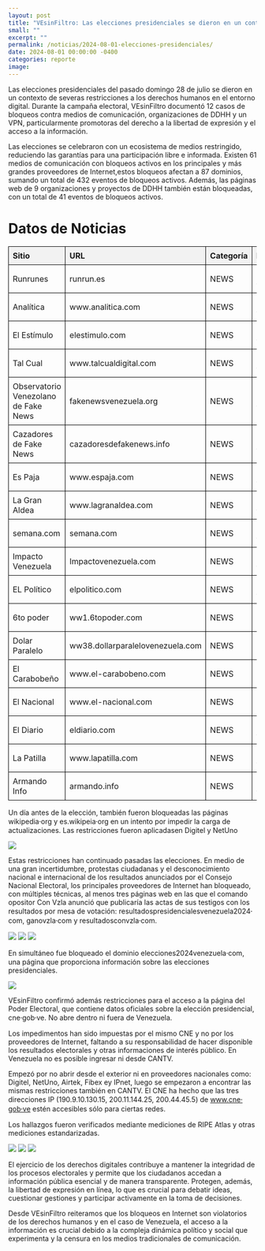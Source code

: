 ```yaml
---
layout: post
title: "VEsinFiltro: Las elecciones presidenciales se dieron en un contexto de restricción a los derechos humanos en Internet"
small: ""
excerpt: ""
permalink: /noticias/2024-08-01-elecciones-presidenciales/
date: 2024-08-01 00:00:00 -0400
categories: reporte
image: 
---
```

Las elecciones presidenciales del pasado domingo 28 de julio se dieron en un contexto de severas restricciones a los derechos humanos en el entorno digital. Durante la campaña electoral, VEsinFiltro documentó 12 casos de bloqueos contra medios de comunicación,  organizaciones de DDHH y un VPN, particularmente promotoras del derecho a la libertad de expresión y el acceso a la información. 

Las elecciones se celebraron con un ecosistema de medios restringido, reduciendo las garantías para una participación libre e informada. Existen 61 medios de comunicación con bloqueos activos en los principales y más grandes proveedores de Internet,estos bloqueos afectan a 87 dominios, sumando un total de 432 eventos de bloqueos activos. Además, las páginas web de 9 organizaciones y proyectos de DDHH también están bloqueadas, con un total de 41 eventos de bloqueos activos.

<!DOCTYPE html>
<html lang="en">
<head>
    <meta charset="UTF-8">
    <meta name="viewport" content="width=device-width, initial-scale=1.0">
    <title>Datos de Noticias</title>
    <style>
        table {
            width: 100%;
            border-collapse: collapse;
        }
        th, td {
            border: 1px solid black;
            padding: 8px;
            text-align: left;
        }
        th {
            background-color: #f2f2f2;
        }
    </style>
</head>
<body>
    <h1>Datos de Noticias</h1>
    <table>
        <thead>
            <tr>
                <th>Sitio</th>
                <th>URL</th>
                <th>Categoría</th>
                <th>Fecha</th>
                <th>Estado</th>
                <th>Bloqueo ISP</th>
                <th>DNS</th>
                <th>HTTPS</th>
                <th>HTTP/HTTPS</th>
                <th>Otro</th>
                <th>Interceptado</th>
                <th>Calificación</th>
            </tr>
        </thead>
        <tbody>
            <tr>
                <td>Runrunes</td>
                <td>runrun.es</td>
                <td>NEWS</td>
                <td>2020-05-15</td>
                <td>Activo</td>
                <td>DNS</td>
                <td>DNS</td>
                <td>DNS</td>
                <td>HTTP/HTTPS</td>
                <td>DNS</td>
                <td>No</td>
                <td>5</td>
            </tr>
            <tr>
                <td>Analítica</td>
                <td>www.analitica.com</td>
                <td>NEWS</td>
                <td>2024-07-22</td>
                <td>Activo</td>
                <td>DNS + HTTPS</td>
                <td>DNS</td>
                <td>DNS</td>
                <td>HTTP/HTTPS</td>
                <td>DNS</td>
                <td>No</td>
                <td>6</td>
            </tr>
            <tr>
                <td>El Estímulo</td>
                <td>elestimulo.com</td>
                <td>NEWS</td>
                <td>2024-07-22</td>
                <td>Activo</td>
                <td>DNS + HTTPS</td>
                <td>DNS</td>
                <td>DNS</td>
                <td>HTTP/HTTPS</td>
                <td>DNS</td>
                <td>No</td>
                <td>6</td>
            </tr>
            <tr>
                <td>Tal Cual</td>
                <td>www.talcualdigital.com</td>
                <td>NEWS</td>
                <td>2024-07-22</td>
                <td>Activo</td>
                <td>DNS + HTTPS</td>
                <td>DNS</td>
                <td>DNS</td>
                <td>HTTP/HTTPS</td>
                <td>DNS</td>
                <td>No</td>
                <td>6</td>
            </tr>
            <tr>
                <td>Observatorio Venezolano de Fake News</td>
                <td>fakenewsvenezuela.org</td>
                <td>NEWS</td>
                <td>2024-07-12</td>
                <td>Activo</td>
                <td>DNS + HTTPS</td>
                <td>DNS</td>
                <td>DNS</td>
                <td>HTTP/HTTPS</td>
                <td>DNS</td>
                <td>No</td>
                <td>6</td>
            </tr>
            <tr>
                <td>Cazadores de Fake News</td>
                <td>cazadoresdefakenews.info</td>
                <td>NEWS</td>
                <td>2024-07-04</td>
                <td>Activo</td>
                <td>DNS + HTTPS</td>
                <td>DNS</td>
                <td>DNS</td>
                <td>DNS</td>
                <td>DNS</td>
                <td>No</td>
                <td>6</td>
            </tr>
            <tr>
                <td>Es Paja</td>
                <td>www.espaja.com</td>
                <td>NEWS</td>
                <td>2024-07-04</td>
                <td>Activo</td>
                <td>DNS + HTTPS</td>
                <td>DNS</td>
                <td>DNS</td>
                <td>DNS + HTTP/HTTPS</td>
                <td>DNS</td>
                <td>No</td>
                <td>7</td>
            </tr>
            <tr>
                <td>La Gran Aldea</td>
                <td>www.lagranaldea.com</td>
                <td>NEWS</td>
                <td>2024-05-18</td>
                <td>Activo</td>
                <td>DNS + HTTPS</td>
                <td>DNS</td>
                <td>DNS</td>
                <td>DNS + HTTP/HTTPS</td>
                <td>DNS</td>
                <td>No</td>
                <td>7</td>
            </tr>
            <tr>
                <td>semana.com</td>
                <td>semana.com</td>
                <td>NEWS</td>
                <td>2024-03-12</td>
                <td>Activo</td>
                <td>DNS</td>
                <td>DNS</td>
                <td>DNS</td>
                <td>DNS</td>
                <td>DNS</td>
                <td>No</td>
                <td>5</td>
            </tr>
            <tr>
                <td>Impacto Venezuela</td>
                <td>Impactovenezuela.com</td>
                <td>NEWS</td>
                <td>2024-03-06</td>
                <td>Activo</td>
                <td>DNS + HTTP/HTTPS</td>
                <td>DNS</td>
                <td>DNS</td>
                <td>DNS</td>
                <td>DNS</td>
                <td>No</td>
                <td>6</td>
            </tr>
            <tr>
                <td>EL Político</td>
                <td>elpolitico.com</td>
                <td>NEWS</td>
                <td>2024-03-04</td>
                <td>Activo</td>
                <td>DNS + HTTP</td>
                <td>DNS</td>
                <td>DNS</td>
                <td>DNS</td>
                <td>DNS</td>
                <td>No</td>
                <td>6</td>
            </tr>
            <tr>
                <td>6to poder</td>
                <td>ww1.6topoder.com</td>
                <td>NEWS</td>
                <td>2023-11-28</td>
                <td>Activo</td>
                <td>DNS</td>
                <td>DNS</td>
                <td>DNS</td>
                <td>No</td>
                <td>No</td>
                <td>No</td>
                <td>3</td>
            </tr>
            <tr>
                <td>Dolar Paralelo</td>
                <td>ww38.dollarparalelovenezuela.com</td>
                <td>NEWS</td>
                <td>2023-11-28</td>
                <td>Activo</td>
                <td>No</td>
                <td>DNS</td>
                <td>DNS</td>
                <td>DNS</td>
                <td>DNS</td>
                <td>DNS</td>
                <td>5</td>
            </tr>
            <tr>
                <td>El Carabobeño</td>
                <td>www.el-carabobeno.com</td>
                <td>NEWS</td>
                <td>2023-11-08</td>
                <td>Activo</td>
                <td>DNS</td>
                <td>DNS</td>
                <td>DNS</td>
                <td>HTTPS</td>
                <td>DNS</td>
                <td>No</td>
                <td>5</td>
            </tr>
            <tr>
                <td>El Nacional</td>
                <td>www.el-nacional.com</td>
                <td>NEWS</td>
                <td>2023-10-20</td>
                <td>Activo</td>
                <td>HTTPS</td>
                <td>DNS</td>
                <td>DNS</td>
                <td>HTTPS</td>
                <td>DNS</td>
                <td>No</td>
                <td>5</td>
            </tr>
            <tr>
                <td>El Diario</td>
                <td>eldiario.com</td>
                <td>NEWS</td>
                <td>2023-09-14</td>
                <td>Activo</td>
                <td>HTTPS</td>
                <td>DNS</td>
                <td>DNS</td>
                <td>HTTPS</td>
                <td>DNS</td>
                <td>No</td>
                <td>5</td>
            </tr>
            <tr>
                <td>La Patilla</td>
                <td>www.lapatilla.com</td>
                <td>NEWS</td>
                <td>2023-08-18</td>
                <td>Activo</td>
                <td>HTTPS</td>
                <td>DNS</td>
                <td>DNS</td>
                <td>HTTPS</td>
                <td>DNS</td>
                <td>No</td>
                <td>5</td>
            </tr>
            <tr>
                <td>Armando Info</td>
                <td>armando.info</td>
                <td>NEWS</td>
                <td>2023-07-13</td>
                <td>Activo</td>
                <td>HTTPS</td>
                <td>DNS</td>
                <td>DNS</td>
                <td>HTTPS</td>
                <td>DNS</td>
                <td>No</td>
                <td>5</td>
            </tr>
        </tbody>
    </table>
</body>
</html>






Un día antes de la elección, también fueron bloqueadas las páginas wikipedia⸱org y   es.wikipeia⸱org en un intento por impedir la carga de actualizaciones. Las restricciones fueron aplicadasen Digitel y NetUno

![](/res/post_img/2024-08-01/2024-07-29-wiki.png)

Estas restricciones han continuado pasadas las elecciones. En medio de una gran incertidumbre, protestas ciudadanas y el desconocimiento nacional e internacional de los resultados anunciados por el Consejo Nacional Electoral, los principales proveedores de Internet han bloqueado, con múltiples técnicas, al menos tres páginas web en las que el comando opositor Con Vzla anunció que publicaría las actas de sus testigos con los resultados por mesa de votación: resultadospresidencialesvenezuela2024⸱com, ganovzla⸱com y resultadosconvzla⸱com.

![](/res/post_img/2024-08-01/2024-07-31-193650_002.png)
![](/res/post_img/2024-08-01/2024-07-31-193650_003.png)
![](/res/post_img/2024-08-01/2024-07-31-181017_002.png)

En simultáneo fue bloqueado el dominio elecciones2024venezuela⸱com, una página que proporciona información sobre las elecciones presidenciales.

![](/res/post_img/2024-08-01/2024-07-29.png)

VEsinFiltro confirmó además restricciones para el acceso a la página del Poder Electoral, que contiene datos oficiales sobre la elección presidencial, cne⸱gob⸱ve. No abre dentro ni fuera de Venezuela.

Los impedimentos han sido impuestas por el mismo CNE y no por los proveedores de Internet, faltando a su responsabilidad de hacer disponible los resultados electorales y otras informaciones de interés público. En Venezuela no es posible ingresar ni desde CANTV.

Empezó por no abrir desde el exterior ni en proveedores nacionales como: Digitel, NetUno, Airtek, Fibex ey IPnet, luego se empezaron a encontrar las mismas restricciones también en CANTV. El CNE ha hecho que las tres direcciones IP (190.9.10.130.15, 200.11.144.25, 200.44.45.5) de www.cne⸱gob⸱ve estén accesibles sólo para ciertas redes. 

Los hallazgos fueron verificados mediante mediciones de RIPE Atlas y otras mediciones estandarizadas.

![](/res/post_img/2024-08-01/2024-08-01-CNE-1.jpeg)
![](/res/post_img/2024-08-01/2024-08-01-CNE-2.jpeg)
![](/res/post_img/2024-08-01/2024-08-01-CNE-3.jpeg)

El ejercicio de los derechos digitales contribuye a mantener la integridad de los procesos electorales y permite que los ciudadanos accedan a información pública esencial y de manera transparente. Protegen, además, la libertad de expresión en línea, lo que es crucial para debatir ideas, cuestionar gestiones y participar activamente en la toma de decisiones. 

Desde VEsinFiltro reiteramos que los bloqueos en Internet son violatorios de los derechos humanos y en el caso de Venezuela, el acceso a la información es crucial debido a la compleja dinámica político y social que experimenta y la censura en los medios tradicionales de comunicación.
